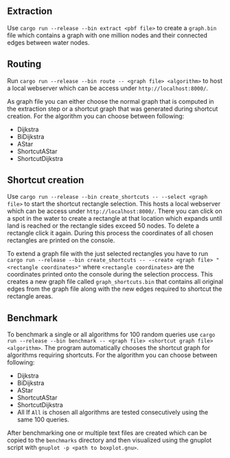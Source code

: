 ## Extraction

Use `cargo run --release --bin extract <pbf file>` to create a `graph.bin` file which contains a graph with one million nodes and their connected edges between water nodes.

## Routing

Run `cargo run --release --bin route -- <graph file> <algorithm>` to host a local webserver which can be access under `http://localhost:8000/`.

As graph file you can either choose the normal graph that is computed in the extraction step or a shortcut graph that was generated during shortcut creation.
For the algorithm you can choose between following:
* Dijkstra
* BiDijkstra
* AStar
* ShortcutAStar
* ShortcutDijkstra

## Shortcut creation

Use `cargo run --release --bin create_shortcuts -- --select <graph file>` to start the shortcut rectangle selection. This hosts a local webserver which can be access under `http://localhost:8000/`. There you can click on a spot in the water to create a rectangle at that location which expands until land is reached or the rectangle sides exceed 50 nodes. To delete a rectangle click it again. During this process the coordinates of all chosen rectangles are printed on the console.

To extend a graph file with the just selected rectangles you have to run `cargo run --release --bin create_shortcuts -- --create <graph file> "<rectangle coordinates>"` where `<rectangle coordinates>` are the coordinates printed onto the console during the selection proccess. This creates a new graph file called `graph_shortcuts.bin` that contains all original edges from the graph file along with the new edges required to shortcut the rectangle areas.

## Benchmark

To benchmark a single or all algorithms for 100 random queries use `cargo run --release --bin benchmark -- <graph file> <shortcut graph file> <algorithm>`. The program automatically chooses the shortcut graph for algorithms requiring shortcuts.
For the algorithm you can choose between following:
* Dijkstra
* BiDijkstra
* AStar
* ShortcutAStar
* ShortcutDijkstra
* All
If `All` is chosen all algorithms are tested consecutively using the same 100 queries.

After benchmarking one or multiple text files are created which can be copied to the `benchmarks` directory and then visualized using the gnuplot script with `gnuplot -p <path to boxplot.gnu>`.

